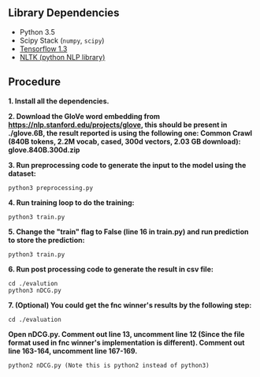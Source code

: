 ## Library Dependencies
* Python 3.5
* Scipy Stack (`numpy`, `scipy`)
* [Tensorflow 1.3](https://github.com/tensorflow/tensorflow/releases)
* [NLTK (python NLP library)](http://www.nltk.org)

## Procedure
**1. Install all the dependencies.**

**2. Download the GloVe word embedding from https://nlp.stanford.edu/projects/glove, this should be present in ./glove.6B, the result reported is using the following one: Common Crawl (840B tokens, 2.2M vocab, cased, 300d vectors, 2.03 GB download): glove.840B.300d.zip**

**3. Run preprocessing code to generate the input to the model using the dataset:**
```
python3 preprocessing.py
```

**4. Run training loop to do the training:**
```
python3 train.py
```

**5. Change the "train" flag to False (line 16 in train.py) and run prediction to store the prediction:**
```
python3 train.py
```

**6. Run post processing code to generate the result in csv file:**
```
cd ./evalution
python3 nDCG.py
```

**7. (Optional) You could get the fnc winner's results by the following step:**
```
cd ./evaluation
```
**Open nDCG.py. Comment out line 13, uncomment line 12 (Since the file format used in fnc winner's implementation is different). Comment out line 163-164, uncomment line 167-169.**
```
python2 nDCG.py (Note this is python2 instead of python3)
```